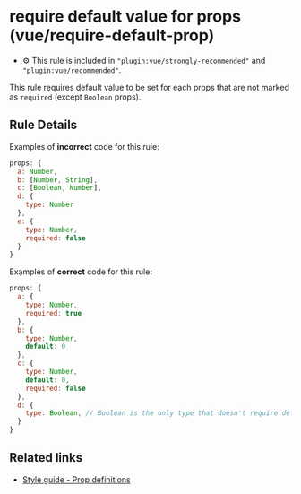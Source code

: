 # require default value for props (vue/require-default-prop)

- :gear: This rule is included in `"plugin:vue/strongly-recommended"` and `"plugin:vue/recommended"`.

This rule requires default value to be set for each props that are not marked as `required` (except `Boolean` props).

## Rule Details

Examples of **incorrect** code for this rule:

```js
props: {
  a: Number,
  b: [Number, String],
  c: [Boolean, Number],
  d: {
    type: Number
  },
  e: {
    type: Number,
    required: false
  }
}
```

Examples of **correct** code for this rule:

```js
props: {
  a: {
    type: Number,
    required: true
  },
  b: {
    type: Number,
    default: 0
  },
  c: {
    type: Number,
    default: 0,
    required: false
  },
  d: {
    type: Boolean, // Boolean is the only type that doesn't require default
  }
}
```

## Related links

- [Style guide - Prop definitions](https://vuejs.org/v2/style-guide/#Prop-definitions-essential)
